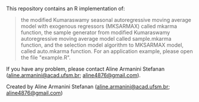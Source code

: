 This repository contains an R implementation of:

> the modified Kumaraswamy seasonal autoregressive moving average model with exogenous regressors (MKSARMAX) called mkarma function,
> the sample generator from modified Kumaraswamy autoregressive moving average model called sample.mkarma function, and
> the selection model algorithm to MKSARMAX model, called auto.mkarma function.
For an application example, please open the file "example.R".

If you have any problem, please contact Aline Armanini Stefanan (aline.armanini@acad.ufsm.br; aline4876@gmail.com).

Created by Aline Armanini Stefanan (aline.armanini@acad.ufsm.br; aline4876@gmail.com)
